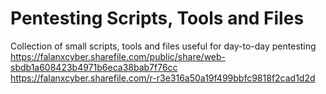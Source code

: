 # Pentesting Scripts, Tools and Files
Collection of small scripts, tools and files useful for day-to-day pentesting
https://falanxcyber.sharefile.com/public/share/web-sbdb1a608423b4971b6eca38bab7f76cc
https://falanxcyber.sharefile.com/r-r3e316a50a19f499bbfc9818f2cad1d2d
